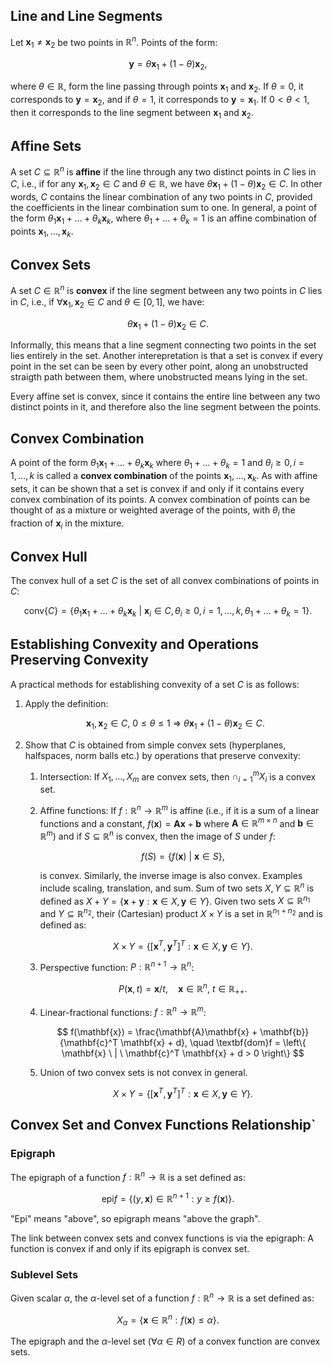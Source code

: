 ## Line and Line Segments

Let $\mathbf{x}_1 \neq \mathbf{x}_2$ be two points in $\mathbb{R}^n$. Points of the form:

$$
\mathbf{y} = \theta \mathbf{x}_1 + (1 - \theta)\mathbf{x}_2,
$$

where $\theta \in \mathbb{R}$, form the line passing through 
points $\mathbf{x}_1$ and $\mathbf{x}_2$. If 
$\theta = 0$, it corresponds to $\mathbf{y} = \mathbf{x}_2$, and 
if $\theta = 1$, it corresponds to $\mathbf{y} = \mathbf{x}_1$. If 
$0 < \theta < 1$, then it corresponds to the line segment between $\mathbf{x}_1$ and 
$\mathbf{x}_2$.

## Affine Sets
A set $C \subseteq \mathbb{R}^n$ is **affine** if the 
line through any two distinct points in $C$ lies in $C$, i.e., 
if for any $\mathbf{x}_1, \mathbf{x}_2 \in C$ and $\theta \in \mathbb{R}$,
we have $\theta \mathbf{x}_1 + (1 - \theta) \mathbf{x}_2 \in C$. 
In other words, $C$ contains the linear combination of any two points in 
$C$, provided the coefficients in the linear combination sum to one. In general,
a point of the form $\theta_1 \mathbf{x}_1 + \ldots + \theta_k \mathbf{x}_k$, 
where $\theta_1 + \ldots + \theta_k = 1$ is an affine combination of points
$\mathbf{x}_1, \ldots, \mathbf{x}_k$.

## Convex Sets

A set $C \in \mathbb{R}^n$ is **convex** if the line segment between any two points in
$C$ lies in $C$, i.e., if $\forall \mathbf{x}_1, \mathbf{x}_2 \in C$ and 
$\theta \in \left[0, 1 \right]$, we have:

$$
\theta \mathbf{x}_1 + (1 - \theta) \mathbf{x}_2 \in C.
$$

Informally, this means that a 
line segment connecting two points in the set lies entirely in the set. Another interepretation is that a set is convex if every point in the set can be seen by every other point, along an unobstructed straigth path between them, where unobstructed means lying in the set. 

Every affine
set is convex, since it contains the entire line between any two distinct points in it, and 
therefore also the line segment between the points.

## Convex Combination

A point of the form $\theta_1 \mathbf{x}_1 + \ldots + \theta_k \mathbf{x}_k$ where $\theta_1 + \ldots + \theta_k = 1$ and $\theta_i \geq 0, i = 1, \ldots, k$ is called 
a **convex combination** of the points $\mathbf{x}_1, \ldots, \mathbf{x}_k$. As with affine sets, it can be shown that a set is convex if and only if it contains every convex
combination of its points. A convex combination of points can be thought of as a mixture or weighted average of the points, with $\theta_i$ the fraction of $\mathbf{x}_i$ in the mixture.

## Convex Hull

The convex hull of a set $C$ is the set of all convex combinations of points in $C$:

$$
\text{conv}\left\{C\right\} = \left\{ \theta_1 \mathbf{x}_1 + \ldots + \theta_k \mathbf{x}_k \ | \ \mathbf{x}_i \in C, \theta_i \geq 0, i = 1, \ldots, k, \theta_1 + \ldots + \theta_k = 1 \right\}.
$$

## Establishing Convexity and Operations Preserving Convexity

A practical methods for establishing convexity of a set $C$ is as follows:

1. Apply the definition:

    $$
    \mathbf{x}_1, \mathbf{x}_2 \in C, \ 0 \leq \theta \leq 1 \ \Rightarrow \ \theta \mathbf{x}_1 + (1 - \theta) \mathbf{x}_2 \in C.
    $$

2. Show that $C$ is obtained from simple convex sets (hyperplanes, halfspaces, norm balls etc.) by operations that preserve convexity:

    1. Intersection: If $X_1, \ldots, X_m$ are convex sets, then $\cap^m_{i = 1} X_i$ is a convex set.
    2. Affine functions: If $f: \mathbb{R}^n \rightarrow \mathbb{R}^m$ is affine (i.e., if it is a sum of a linear functions and a constant, $f(\mathbf{x}) = \mathbf{A}\mathbf{x} + \mathbf{b}$ where $\mathbf{A} \in \mathbb{R}^{m \times n}$ and $\mathbf{b} \in \mathbb{R}^m$) and if $S \subseteq \mathbb{R}^n$ is convex, then the image of $S$ under $f$:
        
        $$
        f(S) = \left\{ f(\mathbf{x}) \ | \ \mathbf{x} \in S \right\},
        $$

        is convex. Similarly, the inverse image is also convex. Examples include scaling, translation, and sum. Sum of two sets $X, Y \subseteq \mathbb{R}^n$ is defined as $X + Y = \left\{ \mathbf{x} + \mathbf{y} : \mathbf{x} \in X, \mathbf{y} \in Y \right\}$. Given two sets $X \subseteq \mathbb{R}^{n_1}$ and $Y \subseteq \mathbb{R}^{n_2}$, their (Cartesian) product $X \times Y$ is a set in $\mathbb{R}^{n_1 + n_2}$ and is defined as:
        
        $$
        X \times Y = \left\{ [\mathbf{x}^T, \mathbf{y}^T]^T : \mathbf{x} \in X, \mathbf{y} \in Y \right\}.
        $$

    3. Perspective function: $P: \mathbb{R}^{n + 1} \rightarrow \mathbb{R}^n$:
        
        $$
        P(\mathbf{x}, t) = \mathbf{x} / t, \quad \mathbf{x} \in \mathbb{R}^n, \ t \in \mathbb{R}_{++}.
        $$

    4. Linear-fractional functions: $f: \mathbb{R}^n \rightarrow \mathbb{R}^m$:
        
        $$
        f(\mathbf{x}) = \frac{\mathbf{A}\mathbf{x} + \mathbf{b}}{\mathbf{c}^T \mathbf{x} + d}, \quad \textbf{dom}f = \left\{ \mathbf{x} \ | \ \mathbf{c}^T \mathbf{x} + d > 0 \right\}
        $$

    5. Union of two convex sets is not convex in general.</li>
        
        $$
        X \times Y = \left\{ [\mathbf{x}^T, \mathbf{y}^T]^T : \mathbf{x} \in X, \mathbf{y} \in Y \right\}.
        $$

## Convex Set and Convex Functions Relationship`

### Epigraph

The epigraph of a function $f: \mathbb{R}^n \rightarrow \mathbb{R}$ is a set defined as:

$$
\text{epi} f = \left\{ (y, \mathbf{x}) \in \mathbb{R}^{n + 1} : y \geq f(\mathbf{x}) \right\}.
$$

"Epi" means "above", so epigraph means "above the graph". 

The link between convex sets and convex functions is via the epigraph: A
function is convex if and only if its epigraph is convex set.

### Sublevel Sets 

Given scalar $\alpha$, the $\alpha$-level set of a function $f: \mathbb{R}^n \rightarrow \mathbb{R}$ is a set defined as:

$$
X_\alpha = \left\{ \mathbf{x} \in \mathbb{R}^n : f(\mathbf{x}) \leq \alpha \right\}.
$$

The epigraph and the $\alpha$-level set ($\forall \alpha \in R$) of a convex function are convex sets.